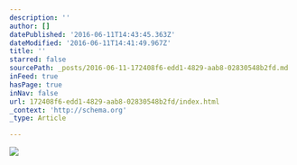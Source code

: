 ```yaml
---
description: ''
author: []
datePublished: '2016-06-11T14:43:45.363Z'
dateModified: '2016-06-11T14:41:49.967Z'
title: ''
starred: false
sourcePath: _posts/2016-06-11-172408f6-edd1-4829-aab8-02830548b2fd.md
inFeed: true
hasPage: true
inNav: false
url: 172408f6-edd1-4829-aab8-02830548b2fd/index.html
_context: 'http://schema.org'
_type: Article

---
```

![](https://the-grid-user-content.s3-us-west-2.amazonaws.com/3265728b-a0ad-4f66-bd6e-ce9d1472a361.jpg)